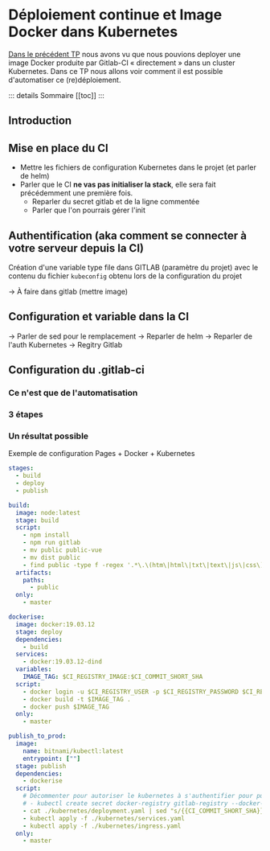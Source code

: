 # Déploiement continue et Image Docker dans Kubernetes

[Dans le précédent TP](./deploy-container-in-kubernetes.md) nous avons vu que nous pouvions deployer une image Docker produite par Gitlab-CI « directement » dans un cluster Kubernetes. Dans ce TP nous allons voir comment il est possible d'automatiser ce (re)déploiement.

::: details Sommaire
[[toc]]
:::

## Introduction

## Mise en place du CI

- Mettre les fichiers de configuration Kubernetes dans le projet (et parler de helm)
- Parler que le CI **ne vas pas initialiser la stack**, elle sera fait précédemment une première fois.
  - Reparler du secret gitlab et de la ligne commentée
  - Parler que l'on pourrais gérer l'init

## Authentification (aka comment se connecter à votre serveur depuis la CI)

Création d'une variable type file dans GITLAB (paramètre du projet) avec le contenu du fichier `kubeconfig` obtenu lors de la configuration du projet

-> À faire dans gitlab (mettre image)

## Configuration et variable dans la CI

-> Parler de sed pour le remplacement
-> Reparler de helm
-> Reparler de l'auth Kubernetes -> Regitry Gitlab

## Configuration du .gitlab-ci

### Ce n'est que de l'automatisation

### 3 étapes

### Un résultat possible

Exemple de configuration Pages + Docker + Kubernetes

```yaml
stages:
  - build
  - deploy
  - publish

build:
  image: node:latest
  stage: build
  script:
    - npm install
    - npm run gitlab
    - mv public public-vue
    - mv dist public
    - find public -type f -regex '.*\.\(htm\|html\|txt\|text\|js\|css\)$' -exec gzip -f -k {} \;
  artifacts:
    paths:
      - public
  only:
    - master

dockerise:
  image: docker:19.03.12
  stage: deploy
  dependencies:
    - build
  services:
    - docker:19.03.12-dind
  variables:
    IMAGE_TAG: $CI_REGISTRY_IMAGE:$CI_COMMIT_SHORT_SHA
  script:
    - docker login -u $CI_REGISTRY_USER -p $CI_REGISTRY_PASSWORD $CI_REGISTRY
    - docker build -t $IMAGE_TAG .
    - docker push $IMAGE_TAG
  only:
    - master

publish_to_prod:
  image:
    name: bitnami/kubectl:latest
    entrypoint: [""]
  stage: publish
  dependencies:
    - dockerise
  script:
    # Décommenter pour autoriser le kubernetes à s'authentifier pour pull l'image docker
    # - kubectl create secret docker-registry gitlab-registry --docker-server="$CI_REGISTRY" --docker-username="$CI_DEPLOY_USER" --docker-password="$CI_DEPLOY_PASSWORD" --docker-email="$GITLAB_USER_EMAIL" -o yaml --dry-run=client | kubectl apply -f -
    - cat ./kubernetes/deployment.yaml | sed "s/{{CI_COMMIT_SHORT_SHA}}/$CI_COMMIT_SHORT_SHA/g" | kubectl apply -f -
    - kubectl apply -f ./kubernetes/services.yaml
    - kubectl apply -f ./kubernetes/ingress.yaml
  only:
    - master
```
